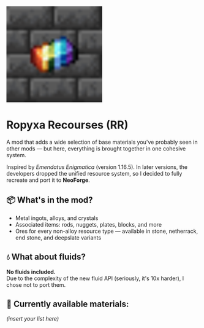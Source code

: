 <img src="icon.png" alt="Mod Logo" width="250"/>

Ropyxa Recourses (RR)
=======

A mod that adds a wide selection of base materials you've probably seen in other mods — but here, everything is brought together in one cohesive system.

Inspired by *Emendatus Enigmatica* (version 1.16.5). In later versions, the developers dropped the unified resource system, so I decided to fully recreate and port it to **NeoForge**.


## 📦 What's in the mod?

- Metal ingots, alloys, and crystals  
- Associated items: rods, nuggets, plates, blocks, and more  
- Ores for every non-alloy resource type — available in stone, netherrack, end stone, and deepslate variants  


## 💧 What about fluids?

**No fluids included.**  
Due to the complexity of the new fluid API (seriously, it's 10x harder), I chose not to port them.


## 📜 Currently available materials:

*(insert your list here)*


